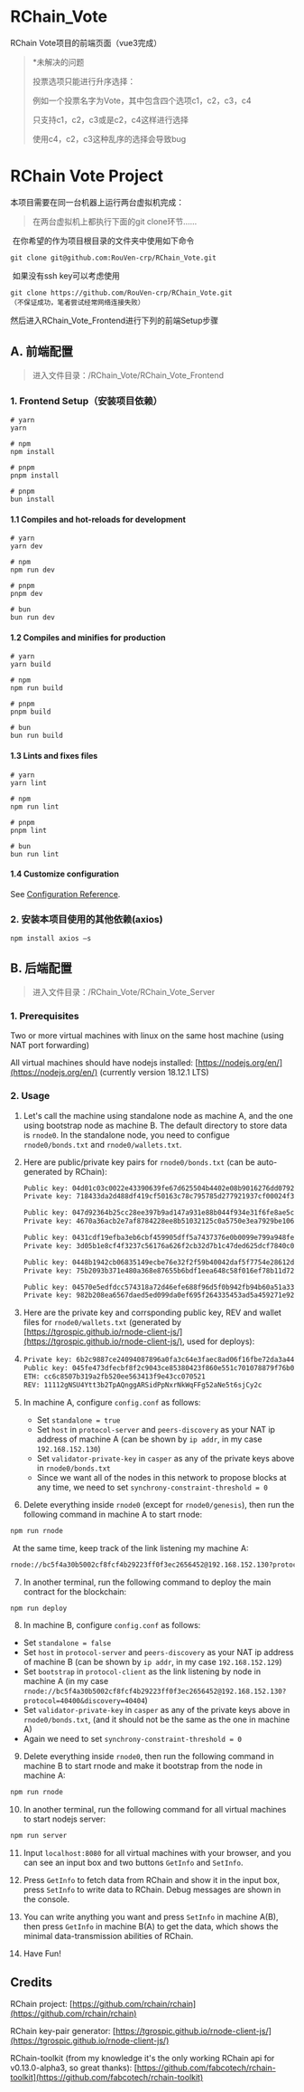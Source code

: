 # RChain_Vote

  RChain Vote项目的前端页面（vue3完成）

> *未解决的问题
>
> 投票选项只能进行升序选择：
>
> 例如一个投票名字为Vote，其中包含四个选项c1，c2，c3，c4
>
> 只支持c1，c2，c3或是c2，c4这样进行选择
>
> 使用c4，c2，c3这种乱序的选择会导致bug

# RChain Vote Project

本项目需要在同一台机器上运行两台虚拟机完成：

> 在两台虚拟机上都执行下面的git clone环节……

​	在你希望的作为项目根目录的文件夹中使用如下命令

```
git clone git@github.com:RouVen-crp/RChain_Vote.git
```
​	如果没有ssh key可以考虑使用
```
git clone https://github.com/RouVen-crp/RChain_Vote.git
（不保证成功，笔者尝试经常网络连接失败）
```

然后进入RChain_Vote_Frontend进行下列的前端Setup步骤

## A. 前端配置

> 进入文件目录：/RChain_Vote/RChain_Vote_Frontend

### 1. Frontend Setup（安装项目依赖）

```
# yarn
yarn

# npm
npm install

# pnpm
pnpm install

# pnpm
bun install
```

#### 1.1 Compiles and hot-reloads for development

```
# yarn
yarn dev

# npm
npm run dev

# pnpm
pnpm dev

# bun
bun run dev
```

#### 1.2 Compiles and minifies for production

```
# yarn
yarn build

# npm
npm run build

# pnpm
pnpm build

# bun
bun run build
```

#### 1.3 Lints and fixes files

```
# yarn
yarn lint

# npm
npm run lint

# pnpm
pnpm lint

# bun
bun run lint
```

#### 1.4 Customize configuration

See [Configuration Reference](https://vitejs.dev/config/).

### 2. 安装本项目使用的其他依赖(axios)

```
npm install axios —s
```

## B. 后端配置

> 进入文件目录：/RChain_Vote/RChain_Vote_Server

### 1. Prerequisites

Two or more virtual machines with linux on the same host machine (using NAT port forwarding)

All virtual machines should have nodejs installed: [https://nodejs.org/en/](https://nodejs.org/en/) (currently version 18.12.1 LTS)

### 2. Usage
1. Let's call the machine using standalone node as machine A, and the one using bootstrap node as machine B. The default directory to store data is `rnode0`. In the standalone node, you need to configue `rnode0/bonds.txt` and `rnode0/wallets.txt`.

2. Here are public/private key pairs for `rnode0/bonds.txt` (can be auto-generated by RChain):

   ```txt
   Public key: 04d01c03c0022e43390639fe67d625504b4402e08b9016276dd0792edb25c64c56e9a07c402f830415cce99d8afe88e197612cf0fcb69016ce3f6a483dc91923ae
   Private key: 718433da2d488df419cf50163c78c795785d277921937cf00024f3a4eac10ff9
   
   Public key: 047d92364b25cc28ee397b9ad147a931e88b044f934e31f6fe8ae5cddc2ebb616df7f0f388363929d261a04400f608f3d078f064b039a634b736d999da7a386f92
   Private key: 4670a36acb2e7af8784228ee8b51032125c0a5750e3ea7929be106f495f427fa
   
   Public key: 0431cdf19efba3eb6cbf459905dff5a7437376e0b0099e799a948fe3ceaf4335c37ddf36ec9289c4ed72e6d4e9c0dc8b8ba79fbfab93c57c385afe7dcd3d811d60
   Private key: 3d05b1e8cf4f3237c56176a626f2cb32d7b1c47ded625dcf7840c01b0f9ed050
   
   Public key: 0448b1942cb06835149ecbe76e32f2f59b40042daf5f7754e28612de4443b436dcd154c2c4d0dca87ba8050330169550f9ac65343094168aaa6947fe65ac93d671
   Private key: 75b2093b371e480a368e87655b6bdf1eea648c58f016ef78b11d72237bed7976
   
   Public key: 04570e5edfdcc574318a72d46efe688f96d5f0b942fb94b60a51a332d144dc459b0231239501b91e38d655b68c51e9e0fd49b62e961d2d69c5404bed7c804620d3
   Private key: 982b208ea6567daed5ed099da0ef695f264335453ad5a459271e92f79fd59289
   ```

3. Here are the private key and corrsponding public key, REV and wallet files for `rnode0/wallets.txt` (generated by [https://tgrospic.github.io/rnode-client-js/](https://tgrospic.github.io/rnode-client-js/), used for deploys):

4. ```txt
   Private key: 6b2c9887ce24094087896a0fa3c64e3faec8ad06f16fbe72da3a44463aeca8a9
   Public key: 045fe473dfecbf8f2c9043ce85380423f860e551c701078879f76b0ab5519074e5f1eac8ea7ebf4d503b36733e388a1774b01b3a8f93d2010a9b66202b97c45ed7
   ETH: cc6c8507b319a2fb520ee563413f9e43cc070521
   REV: 11112gNSU4Ytt3b2TpAQnggARSidPpNxrNkWqFFg52aNe5t6sjCy2c
   ```

5. In machine A, configure `config.conf` as follows:

   - Set `standalone = true`
   - Set `host` in `protocol-server` and `peers-discovery` as your NAT ip address of machine A (can be shown by `ip addr`, in my case `192.168.152.130`)
   - Set `validator-private-key` in `casper` as any of the private keys above in `rnode0/bonds.txt`
   - Since we want all of the nodes in this network to propose blocks at any time, we need to set `synchrony-constraint-threshold = 0`

6. Delete everything inside `rnode0` (except for `rnode0/genesis`), then run the following command in machine A to start rnode:

```bash
npm run rnode
```

​	At the same time, keep track of the link listening my machine A:

```txt
rnode://bc5f4a30b5002cf8fcf4b29223ff0f3ec2656452@192.168.152.130?protocol=40400&discovery=40404
```

7. In another terminal, run the following command to deploy the main contract for the blockchain:

```bash
npm run deploy
```

8. In machine B, configure `config.conf` as follows:

- Set `standalone = false`
- Set `host` in `protocol-server` and `peers-discovery` as your NAT ip address of machine B (can be shown by `ip addr`, in my case `192.168.152.129`)
- Set `bootstrap` in `protocol-client` as the link listening by node in machine A (in my case `rnode://bc5f4a30b5002cf8fcf4b29223ff0f3ec2656452@192.168.152.130?protocol=40400&discovery=40404`)
- Set `validator-private-key` in `casper` as any of the private keys above in `rnode0/bonds.txt`, (and it should not be the same as the one in machine A)
- Again we need to set `synchrony-constraint-threshold = 0`

9. Delete everything inside `rnode0`, then run the following command in machine B to start rnode and make it bootstrap from the node in machine A:

```bash
npm run rnode
```

10. In another terminal, run the following command for all virtual machines to start nodejs server:

```bash
npm run server
```

11. Input `localhost:8080` for all virtual machines with your browser, and you can see an input box and two buttons `GetInfo` and `SetInfo`.

12. Press `GetInfo` to fetch data from RChain and show it in the input box, press `SetInfo` to write data to RChain. Debug messages are shown in the console.

13. You can write anything you want and press `SetInfo` in machine A(B), then press `GetInfo` in machine B(A) to get the data, which shows the minimal data-transmission abilities of RChain.

14. Have Fun!

## Credits

RChain project: [https://github.com/rchain/rchain](https://github.com/rchain/rchain)

RChain key-pair generator: [https://tgrospic.github.io/rnode-client-js/](https://tgrospic.github.io/rnode-client-js/)

RChain-toolkit (from my knowledge it's the only working RChain api for v0.13.0-alpha3, so great thanks): [https://github.com/fabcotech/rchain-toolkit](https://github.com/fabcotech/rchain-toolkit)
